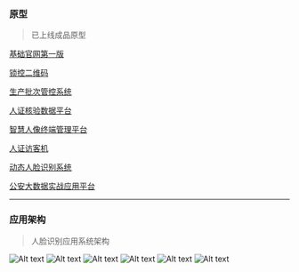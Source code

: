 ### 原型
> 已上线成品原型

[基础官网第一版](https://belilau.github.io/prototype/Home/)


[锁控二维码](https://belilau.github.io/prototype/QRCode/)


[生产批次管控系统](https://belilau.github.io/prototype/ODG/)


[人证核验数据平台](https://belilau.github.io/prototype/F701/)


[智慧人像终端管理平台](https://belilau.github.io/prototype/OFM1000/)


[人证访客机](https://belilau.github.io/prototype/F200/)


[动态人脸识别系统](https://belilau.github.io/prototype/PT100/)


[公安大数据实战应用平台](https://belilau.github.io/prototype/PT%20Cloud/)

---
### 应用架构
> 人脸识别应用系统架构

![Alt text](https://cdn.jsdelivr.net/gh/belilau/blog-cdn@1.0.5/images/架构图/20190417192312.png)
![Alt text](https://cdn.jsdelivr.net/gh/belilau/blog-cdn@1.0.5/images/架构图/20190417192313.png)
![Alt text](https://cdn.jsdelivr.net/gh/belilau/blog-cdn@1.0.5/images/架构图/20190417192349.png)
![Alt text](https://cdn.jsdelivr.net/gh/belilau/blog-cdn@1.0.5/images/架构图/20190417192413.png)
![Alt text](https://cdn.jsdelivr.net/gh/belilau/blog-cdn@1.0.6/images/部署图/跨网数据推送示意图.jpg)
![Alt text](https://cdn.jsdelivr.net/gh/belilau/blog-cdn@1.0.6/images/部署图/人脸采集数据互联网入公安内网架构拓扑图.jpg)